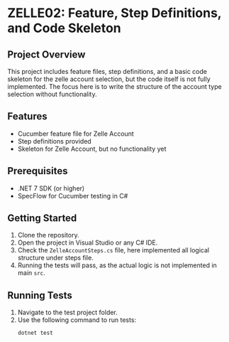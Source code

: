 # ZELLE02: Feature, Step Definitions, and Code Skeleton

## Project Overview
This project includes feature files, step definitions, and a basic code skeleton for the zelle account selection, but the code itself is not fully implemented. The focus here is to write the structure of the account type selection without functionality.

## Features
- Cucumber feature file for Zelle Account
- Step definitions provided
- Skeleton for Zelle Account, but no functionality yet

## Prerequisites
- .NET 7 SDK (or higher)
- SpecFlow for Cucumber testing in C#

## Getting Started
1. Clone the repository.
2. Open the project in Visual Studio or any C# IDE.
3. Check the `ZelleAccountSteps.cs` file, here implemented all logical structure under steps file.
4. Running the tests will pass, as the actual logic is not implemented in main `src`.

## Running Tests
1. Navigate to the test project folder.
2. Use the following command to run tests:
   ```bash
   dotnet test
